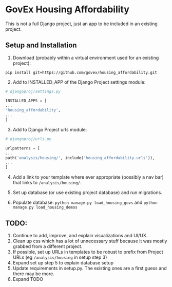 # GovEx Housing Affordability

This is not a full Django project, just an app to be included in an existing project.

## Setup and Installation 

1) Download (probably within a virtual environment used for an existing project): 
```
pip install git+https://github.com/govex/housing_affordability.git
```

2) Add to INSTALLED_APP of the Django Project settings module:
```python
# djangoproj/settings.py

INSTALLED_APPS = [
...
'housing_affordability',
...
]
```

3) Add to Django Project urls module:
```python
# djangoproj/urls.py

urlpatterns = [
...
path('analysis/housing/', include('housing_affordability.urls')),
...
]
```

4) Add a link to your template where ever appropriate (possibly a nav bar) that links to `/analysis/housing/`.

5) Set up database (or use existing project database) and run migrations.

6) Populate database:
```python manage.py load_housing_govs```
and
```python manage.py load_housing_demos```


## TODO:

1) Continue to add, improve, and explain visualizations and UI/UX.
2) Clean up css which has a lot of unnecessary stuff because it was mostly grabbed from a different project.
3) If possible, set up URLs in templates to be robust to prefix from Project URLs (eg `/analysis/housing` in setup step 3)
4) Expand set up step 5 to explain database setup
5) Update requirements in setup.py. The existing ones are a first guess and there may be more.
6) Expand TODO
